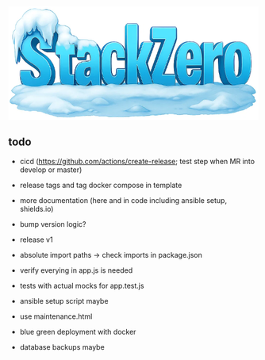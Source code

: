 ![StackZero Frozen Icon](static/stackzero.png)

## todo

- cicd (https://github.com/actions/create-release; test step when MR into develop or master)
- release tags and tag docker compose in template
- more documentation (here and in code including ansible setup, shields.io)
- bump version logic?

- release v1

- absolute import paths -> check imports in package.json
- verify everying in app.js is needed
- tests with actual mocks for app.test.js
- ansible setup script maybe
- use maintenance.html
- blue green deployment with docker
- database backups maybe
